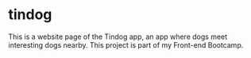 # tindog
This is a website page of the Tindog app, an app where dogs meet interesting dogs nearby. 
This project is part of my Front-end Bootcamp.
